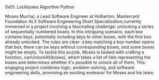  0x01. Lockboxes Algorithm Python


Moses Muchai, a Lead Software Engineer at Holberton, Mastercard Foundation ALX Software Engineering Short Specialization,currently immersed in a project involving a fascinating challenge: unlocking a series of sequentially numbered boxes. In this intriguing scenario, each box contains keys, potentially including keys to other boxes, with the first box already unlocked. The rules are clear: a key matching a box number opens that box, there can be keys without corresponding boxes, and some boxes might be empty. To tackle this puzzle, Moses is tasked with crafting a function, canUnlockAll(boxes), which takes a list of lists representing the boxes and determines whether it's possible to unlock all of them. This engaging project combines logic, problem-solving, and software engineering skills, promising an exciting endeavor for Moses and his team.
